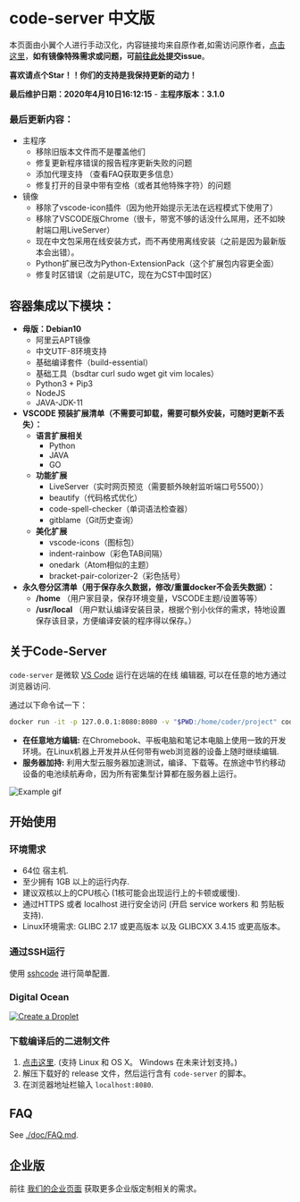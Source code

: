 # code-server 中文版

本页面由小翼个人进行手动汉化，内容链接均来自原作者,如需访问原作者，[点击这里](https://github.com/cdr/code-server)，**如有镜像特殊需求或问题，可[前往此处](https://github.com/fantwings/code-server_cn/issues)提交issue**。

**喜欢请点个Star！！你们的支持是我保持更新的动力！**

**最后维护日期：2020年4月10日16:12:15** - 
**主程序版本：3.1.0**

### 最后更新内容：
- 主程序
  - 移除旧版本文件而不是覆盖他们
  - 修复更新程序错误的报告程序更新失败的问题
  - 添加代理支持 （查看FAQ获取更多信息）
  - 修复打开的目录中带有空格（或者其他特殊字符）的问题
- 镜像
  - 移除了vscode-icon插件（因为他开始提示无法在远程模式下使用了）
  - 移除了VSCODE版Chrome（很卡，带宽不够的话没什么屌用，还不如映射端口用LiveServer）
  - 现在中文包采用在线安装方式，而不再使用离线安装（之前是因为最新版本会出错）。
  - Python扩展已改为Python-ExtensionPack（这个扩展包内容更全面） 
  - 修复时区错误（之前是UTC，现在为CST中国时区）




## 容器集成以下模块：  
- **母版：Debian10**
  - 阿里云APT镜像
  - 中文UTF-8环境支持
  - 基础编译套件（build-essential）
  - 基础工具（bsdtar curl sudo wget git vim locales）
  - Python3 + Pip3
  - NodeJS
  - JAVA-JDK-11
- **VSCODE 预装扩展清单（不需要可卸载，需要可额外安装，可随时更新不丢失）：**
  - **语言扩展相关**
    - Python
    - JAVA
    - GO
  - **功能扩展**
    - LiveServer（实时网页预览（需要额外映射监听端口号5500））
    - beautify（代码格式优化）
    - code-spell-checker（单词语法检查器）
    - gitblame（Git历史查询）
  - **美化扩展**
    - vscode-icons（图标包）
    - indent-rainbow（彩色TAB间隔）
    - onedark（Atom相似的主题）
    - bracket-pair-colorizer-2（彩色括号）
- **永久卷分区清单（用于保存永久数据，修改/重置docker不会丢失数据）：**
  - **/home** （用户家目录，保存环境变量，VSCODE主题/设置等等）
  - **/usr/local** （用户默认编译安装目录，根据个别小伙伴的需求，特地设置保存该目录，方便编译安装的程序得以保存。）




## 关于Code-Server

`code-server` 是微软 [VS Code](https://github.com/Microsoft/vscode) 运行在远端的在线 编辑器, 可以在任意的地方通过浏览器访问.

通过以下命令试一下：

```bash
docker run -it -p 127.0.0.1:8080:8080 -v "$PWD:/home/coder/project" codercom/code-server
```

- **在任意地方编辑:** 在Chromebook、平板电脑和笔记本电脑上使用一致的开发环境。在Linux机器上开发并从任何带有web浏览器的设备上随时继续编辑.
- **服务器加持:** 利用大型云服务器加速测试，编译、下载等。在旅途中节约移动设备的电池续航寿命，因为所有密集型计算都在服务器上运行。

![Example gif](https://github.com/cdr/code-server/blob/master/doc/assets/code-server.gif?raw=true)

## 开始使用

### 环境需求

- 64位 宿主机.
- 至少拥有 1GB 以上的运行内存.
- 建议双核以上的CPU核心 (1核可能会出现运行上的卡顿或缓慢).
- 通过HTTPS 或者 localhost 进行安全访问 (开启 service workers 和
  剪贴板支持).
- Linux环境需求: GLIBC 2.17 或更高版本 以及 GLIBCXX 3.4.15 或更高版本。

### 通过SSH运行

使用 [sshcode](https://github.com/codercom/sshcode) 进行简单配置.

### Digital Ocean

[![Create a Droplet](https://raw.githubusercontent.com/cdr/code-server/master/doc/assets/droplet.svg)](https://marketplace.digitalocean.com/apps/code-server?action=deploy)

### 下载编译后的二进制文件

1. [点击这里](https://github.com/cdr/code-server/releases). (支持 Linux 和
   OS X。 Windows 在未来计划支持。)
2. 解压下载好的 release 文件，然后运行含有 `code-server` 的脚本。
3. 在浏览器地址栏输入 `localhost:8080`.

## FAQ

See [./doc/FAQ.md](https://github.com/cdr/code-server/blob/master/doc/FAQ.md).

## 企业版

前往 [我们的企业页面](https://coder.com) 获取更多企业版定制相关的需求。


